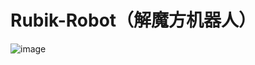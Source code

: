 # Rubik-Robot（解魔方机器人）
![image](https://github.com/waihekor/EKF_AHRS/blob/master/result/pitch.png)

 
